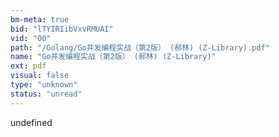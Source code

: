 ```yaml
---
bm-meta: true
bid: "lTYIRIibVxvRMUAI"
vid: "00"
path: "/Golang/Go并发编程实战（第2版） (郝林) (Z-Library).pdf"
name: "Go并发编程实战（第2版） (郝林) (Z-Library)"
ext: pdf
visual: false
type: "unknown"
status: "unread"
---
```

undefined